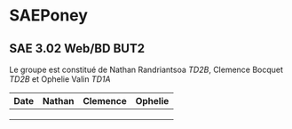 # SAEPoney

## SAE 3.02 Web/BD BUT2


Le groupe est constitué de Nathan Randriantsoa *TD2B*, Clemence Bocquet *TD2B* et Ophelie Valin *TD1A*

|  Date | Nathan  |  Clemence | Ophelie  |
|-------|---------|-----------|----------|
|       |         |           |          |
|       |         |           |          | 
|       |         |           |          |
